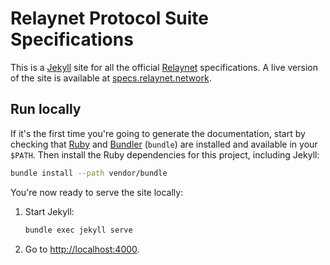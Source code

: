 # Relaynet Protocol Suite Specifications

This is a [Jekyll](https://jekyllrb.com/) site for all the official [Relaynet](https://relaynet.network/) specifications. A live version of the site is available at [specs.relaynet.network](https://specs.relaynet.network).

## Run locally

If it's the first time you're going to generate the documentation, start by checking that [Ruby](https://www.ruby-lang.org/en/downloads/) and [Bundler](https://rubygems.org/gems/bundler) (`bundle`) are installed and available in your `$PATH`. Then install the Ruby dependencies for this project, including Jekyll:

```bash
bundle install --path vendor/bundle
```

You're now ready to serve the site locally:

1. Start Jekyll:
   ```bash
   bundle exec jekyll serve
   ```
1. Go to [http://localhost:4000](http://localhost:4000).
